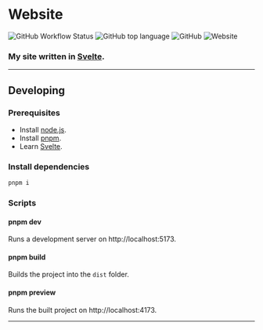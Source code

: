# Website

![GitHub Workflow Status](https://img.shields.io/github/workflow/status/akisblack/akisblack.github.io/Build%20and%20Deploy?style=for-the-badge)
![GitHub top language](https://img.shields.io/github/languages/top/akisblack/akisblack.github.io?style=for-the-badge)
![GitHub](https://img.shields.io/github/license/akisblack/akisblack.github.io?style=for-the-badge)
![Website](https://img.shields.io/website?down_color=red&down_message=offline&style=for-the-badge&up_color=green&up_message=online&url=https%3A%2F%2Fakisblack.github.io)

### My site written in [Svelte](https://svelte.dev).

---

## Developing

### Prerequisites

-   Install [node.js](https://nodejs.org).
-   Install [pnpm](https://pnpm.io/).
-   Learn [Svelte](https://svelte.dev).

### Install dependencies

```bash
pnpm i
```

### Scripts

#### pnpm dev

Runs a development server on http://localhost:5173.

#### pnpm build

Builds the project into the `dist` folder.

#### pnpm preview

Runs the built project on http://localhost:4173.

---
